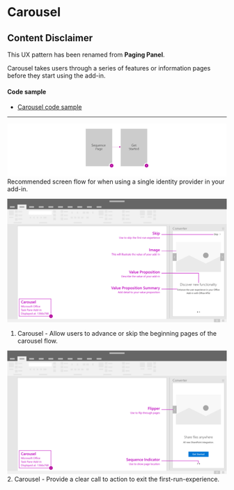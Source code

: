# Carousel

## Content Disclaimer
This UX pattern has been renamed from **Paging Panel**.

Carousel takes users through a series of features or information pages before they start using the add-in.

#### Code sample
* [Carousel code sample](../templates/first-run/carousel)

***

![First Run - Carousel - Flowchart](../assets/markdown-images/carousel_flow.png)
Recommended screen flow for when using a single identity provider in your add-in. 

![First Run - Carousel - Specifications for desktop task pane](../assets/markdown-images/carousel_taskPaneCallouts.png)
1. Carousel - Allow users to advance or skip the beginning pages of the carousel flow. 

![First Run - Carousel - Specifications for desktop task pane](../assets/markdown-images/carousel_taskPaneCallouts2.png)
2. Carousel - Provide a clear call to action to exit the first-run-experience.

